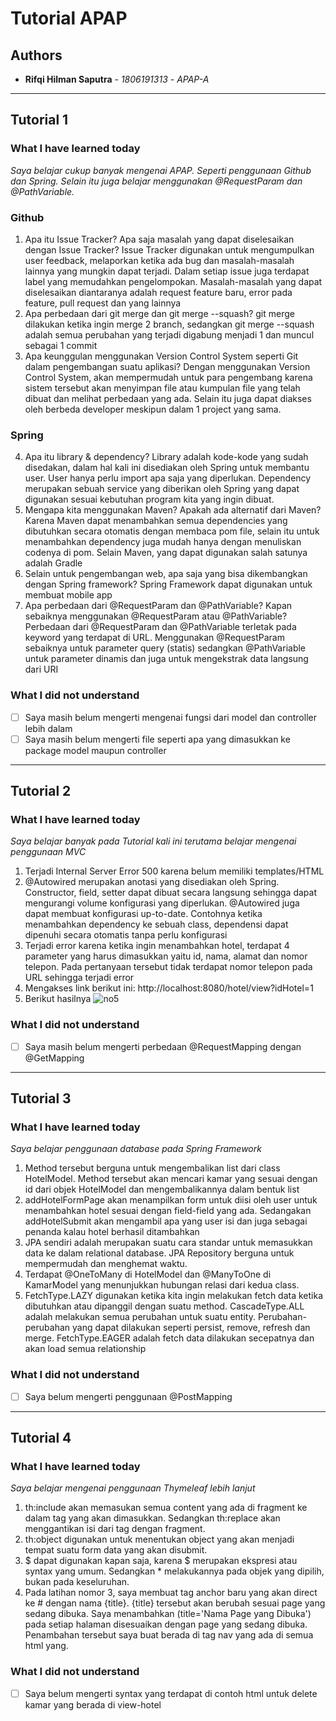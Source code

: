 # Tutorial APAP
## Authors
* **Rifqi Hilman Saputra** - *1806191313* - *APAP-A*
---
## Tutorial 1
### What I have learned today
*Saya belajar cukup banyak mengenai APAP. Seperti penggunaan Github dan Spring. Selain itu juga belajar menggunakan @RequestParam dan @PathVariable.*
### Github
1. Apa itu Issue Tracker? Apa saja masalah yang dapat diselesaikan dengan Issue Tracker?
Issue Tracker digunakan untuk mengumpulkan user feedback, melaporkan ketika ada bug dan masalah-masalah lainnya yang mungkin dapat terjadi. Dalam setiap issue juga terdapat label yang memudahkan pengelompokan. Masalah-masalah yang dapat diselesaikan diantaranya adalah request feature baru, error pada feature, pull request dan yang lainnya
2. Apa perbedaan dari git merge dan git merge --squash?
git merge dilakukan ketika ingin merge 2 branch, sedangkan git merge --squash adalah semua perubahan yang terjadi digabung menjadi 1 dan muncul sebagai 1 commit
3. Apa keunggulan menggunakan Version Control System seperti Git dalam pengembangan suatu aplikasi?
Dengan menggunakan Version Control System, akan mempermudah untuk para pengembang karena sistem tersebut akan menyimpan file atau kumpulan file yang telah dibuat dan melihat perbedaan yang ada. Selain itu juga dapat diakses oleh berbeda developer meskipun dalam 1 project yang sama. 

### Spring
4. Apa itu library & dependency?
Library adalah kode-kode yang sudah disedakan, dalam hal kali ini disediakan oleh Spring untuk membantu user. User hanya perlu import apa saja yang diperlukan.
Dependency merupakan sebuah service yang diberikan oleh Spring yang dapat digunakan sesuai kebutuhan program kita yang ingin dibuat.
5. Mengapa kita menggunakan Maven? Apakah ada alternatif dari Maven?
Karena Maven dapat menambahkan semua dependencies yang dibutuhkan secara otomatis dengan membaca pom file, selain itu untuk menambahkan dependency juga mudah hanya dengan menuliskan codenya di pom. Selain Maven, yang dapat digunakan salah satunya adalah Gradle
6. Selain untuk pengembangan web, apa saja yang bisa dikembangkan dengan Spring framework?
Spring Framework dapat digunakan untuk membuat mobile app
7. Apa perbedaan dari @RequestParam dan @PathVariable? Kapan sebaiknya menggunakan @RequestParam atau @PathVariable?
Perbedaan dari @RequestParam dan @PathVariable terletak pada keyword yang terdapat di URL. Menggunakan @RequestParam sebaiknya untuk parameter query (statis) sedangkan @PathVariable untuk parameter dinamis dan juga untuk mengekstrak data langsung dari URI 

### What I did not understand
- [ ] Saya masih belum mengerti mengenai fungsi dari model dan controller lebih dalam
- [ ] Saya masih belum mengerti file seperti apa yang dimasukkan ke package model maupun controller

---
## Tutorial 2
### What I have learned today
*Saya belajar banyak pada Tutorial kali ini terutama belajar mengenai penggunaan MVC*
1. Terjadi Internal Server Error 500 karena belum memiliki templates/HTML
2. @Autowired merupakan anotasi yang disediakan oleh Spring. Constructor, field, setter dapat dibuat secara langsung sehingga dapat mengurangi volume konfigurasi yang diperlukan. @Autowired juga dapat membuat konfigurasi up-to-date. Contohnya ketika menambahkan dependency ke sebuah class, dependensi dapat dipenuhi secara otomatis tanpa perlu konfigurasi
3. Terjadi error karena ketika ingin menambahkan hotel, terdapat 4 parameter yang harus dimasukkan yaitu id, nama, alamat dan nomor telepon. Pada pertanyaan tersebut tidak terdapat nomor telepon pada URL sehingga terjadi error
4. Mengakses link berikut ini: http://localhost:8080/hotel/view?idHotel=1
5. Berikut hasilnya 
![no5](https://user-images.githubusercontent.com/60379157/94827810-0fcf0200-0433-11eb-919e-fcbed67d62da.jpg)

### What I did not understand
- [ ] Saya masih belum mengerti perbedaan @RequestMapping dengan @GetMapping

---
## Tutorial 3
### What I have learned today
*Saya belajar penggunaan database pada Spring Framework*
1. Method tersebut berguna untuk mengembalikan list dari class HotelModel. Method tersebut akan mencari kamar yang sesuai dengan id dari objek HotelModel dan mengembalikannya dalam bentuk list
2. addHotelFormPage akan menampilkan form untuk diisi oleh user untuk menambahkan hotel sesuai dengan field-field yang ada. Sedangakan addHotelSubmit akan mengambil apa yang user isi dan juga sebagai penanda kalau hotel berhasil ditambahkan
3. JPA sendiri adalah merupakan suatu cara standar untuk memasukkan data ke dalam relational database. JPA Repository berguna untuk mempermudah dan menghemat waktu.
4. Terdapat @OneToMany di HotelModel dan @ManyToOne di KamarModel yang menunjukkan hubungan relasi dari kedua class.
5. FetchType.LAZY digunakan ketika kita ingin melakukan fetch data ketika dibutuhkan atau dipanggil dengan suatu method. CascadeType.ALL adalah melakukan semua perubahan untuk suatu entity. Perubahan-perubahan yang dapat dilakukan seperti persist, remove, refresh dan merge. FetchType.EAGER adalah fetch data dilakukan secepatnya dan akan load semua relationship 

### What I did not understand
- [ ] Saya belum mengerti penggunaan @PostMapping

---
## Tutorial 4
### What I have learned today
*Saya belajar mengenai penggunaan Thymeleaf lebih lanjut*
1. th:include akan memasukan semua content yang ada di fragment ke dalam tag yang akan dimasukkan. Sedangkan th:replace akan menggantikan isi dari tag dengan fragment.
2. th:object digunakan untuk menentukan object yang akan menjadi tempat suatu form data yang akan disubmit.
3. $ dapat digunakan kapan saja, karena $ merupakan ekspresi atau syntax yang umum. Sedangkan * melakukannya pada objek yang dipilih, bukan pada keseluruhan.
4. Pada latihan nomor 3, saya membuat tag anchor baru yang akan direct ke # dengan nama {title}. {title} tersebut akan berubah sesuai page yang sedang dibuka. Saya menambahkan (title='Nama Page yang Dibuka') pada setiap halaman disesuaikan dengan page yang sedang dibuka. Penambahan tersebut saya buat berada di tag nav yang ada di semua html yang.

### What I did not understand
- [ ] Saya belum mengerti syntax yang terdapat di contoh html untuk delete kamar yang berada di view-hotel